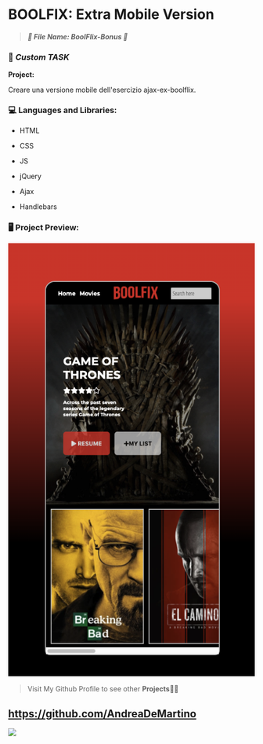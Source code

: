 # 	BOOLFIX: Extra Mobile Version ## 

> 
>
> ##### *:open_file_folder: File Name*:  BoolFlix-Bonus :open_file_folder:
>
> 



### :battery: *Custom TASK* 

**Project:** 

Creare una versione mobile dell'esercizio ajax-ex-boolflix.

### :computer: Languages and Libraries:

* HTML

* CSS

* JS

* jQuery

* Ajax

* Handlebars

  


### :desktop_computer: Project Preview:

![](img/screen.png)

> Visit My Github Profile to see other __Projects__:man_technologist:

## 	https://github.com/AndreaDeMartino

![](https://avatars3.githubusercontent.com/u/61230702?s=460&u=3ad9e3799490317ce56c4d6aaac69581219eb83b&v=4)



